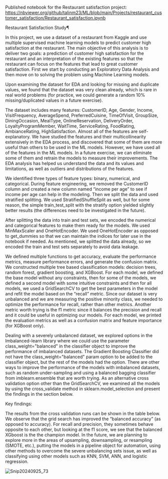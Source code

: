 Published notebook for the Restaurant satisfaction project: 
https://nbviewer.org/github/talinm23/ML/blob/main/Projects/restaurant_customer_satisfaction/Restaurant_satisfaction.ipynb


Restaurant Satisfaction Study¶
 
In this project, we use a dataset of a restaurant from Kaggle and use multiple supervised machine learning models to predict customer high satisfaction at the restaurant. The main objective of this analysis is to deliver two goals: a prediction of customer high satisfaction for the restaurant and an interpretation of the existing features so that the restaurant can focus on the features that lead to great customer satisfaction. First we start by conducting an Exploratory Data Analysis and then move on to solving the problem using Machine Learning models.

Upon examining the dataset for EDA and looking for missing and duplicate values, we found that the dataset was very clean already, which is rare in real world problems (for practice, we could generate a random 10% missing/duplicated values in a future exercise). 

The dataset includes many features: CustomerID, Age, Gender, Income, VisitFrequency, AverageSpend, PreferredCuisine, TimeOfVisit, GroupSize, DiningOccasion, MealType, OnlineReservation, DeliveryOrder, LoyaltyProgramMember, WaitTime, ServiceRating, FoodRating, AmbianceRating, HighSatisfaction. Almost all of the features are self-explanatory. We have studied the features and their multicollinearity extensively in the EDA process, and discovered that some of them are more useful than others to be used in the ML models. However, we have used all of the features in the ML models. In a future exercise, we can eliminate some of them and retrain the models to measure their improvements. The EDA analysis has helped us understand the data and its values and limitations, as well as outliers and distributions of the features. 

We identified three types of feature types: binary, numerical, and categorical. During feature engineering, we removed the CustomerID column and created a new column named “income per age” to see if income per age can help in the modeling. Then we split the data and used stratified splitting. We used StratifiedShuffleSplit as well, but for some reason, the simple train_test_split with the stratify option yielded slightly better results (the differences need to be investigated in the future).

After splitting the data into train and test sets, we encoded the numerical and categorical features to make them ready for the models. We used MinMaxScaler and OneHotEncoder. We used OneHotEncoder as opposed to get_dummies so that we can maintain the indices for later use in the notebook if needed. As mentioned, we splitted the data already, so we encoded the train and test sets separately to avoid data leakage. 

We defined multiple functions to get accuracy, evaluate the performance metrics, measure performance errors, and generate the confusion matrix. We constructed multiple tree based classification models: decision trees, random forest, gradient boosting, and XGBoost. For each model, we defined the base model without any constraints, then for some of the models, we defined a second model with some intuitive constraints and then for all models, we used a GridSearchCV to get the best parameters in the model and refit the model based on the “recall” metric. Since our dataset is very unbalanced and we are measuring the positive minority class, we needed to optimize the performance for recall, rather than other metrics. Another metric worth trying is the f1 metric since it balances the precision and recall and it could be useful in optimizing our models. For each model, we printed the evaluation metrics as well as a confusion matrix and feature importance (for XGBoost only).

Dealing with a severely unbalanced dataset, we explored options in the Imbalanced-learn library where we could use the parameter class_weight="balanced" in the classifier object to improve the performance of imbalanced datasets. The Gradient Boosting Classifier did not have the class_weight="balanced" param option to be added to the classifier object, but the rest of the models had the option. There are other ways to improve the performance of the models with imbalanced datasets, such as random under-sampling and using a balanced bagging classifier from imblearn.ensemble that are worth trying.
As an alternative cross validation option other than the GridSearchCV, we examined all the models by using the cross_validate method in sklearn.model_selection and present the findings in the section below.


Key findings:

The results from the cross validation runs can be shown in the table below. We observe that the grid search has improved the “balanced accuracy” (as opposed to accuracy). For recall and precision, they sometimes behave opposite to each other, but looking at the f1 score, we see that the balanced XGboost is the the champion model. In the future, we are planning to explore more in the areas of upsampling, downsampling, or resampling (SMOTE, etc.), putting the models in a pipeline object for automation, using other methods to overcome the severe unbalancing sets issue, as well as classifying using other models such as KNN, SVM, ANN, and logistic regression. 

![Snip20240925_73](https://github.com/user-attachments/assets/3f478504-7abf-41b4-9ecc-2c57e2756eaf)

